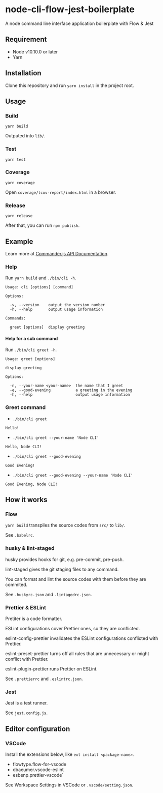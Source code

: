 node-cli-flow-jest-boilerplate
==============================

A node command line interface application boilerplate with Flow & Jest


## Requirement

- Node v10.10.0 or later
- Yarn


## Installation

Clone this repository and run `yarn install` in the project root.


## Usage

### Build

```
yarn build
```

Outputed into `lib/`.

### Test

```
yarn test
```

### Coverage

```
yarn coverage
```

Open `coverage/lcov-report/index.html` in a browser.

### Release

```
yarn release
```

After that, you can run `npm publish`.


## Example

Learn more at [Commander.js API Documentation](http://tj.github.io/commander.js/).

### Help

Run `yarn build` and `./bin/cli -h`.

```
Usage: cli [options] [command]

Options:

  -v, --version    output the version number
  -h, --help       output usage information

Commands:

  greet [options]  display greeting
```

#### Help for a sub command

Run `./bin/cli greet -h`.

```
Usage: greet [options]

display greeting

Options:

  -n, --your-name <your-name>  the name that I greet
  -e, --good-evening           a greeting in the evening
  -h, --help                   output usage information
```

### Greet command

- `./bin/cli greet`

```
Hello!
```

- `./bin/cli greet --your-name 'Node CLI'`

```
Hello, Node CLI!
```

- `./bin/cli greet --good-evening`

```
Good Evening!
```

- `./bin/cli greet --good-evening --your-name 'Node CLI'`

```
Good Evening, Node CLI!
```


## How it works

### Flow

`yarn build` transpiles the source codes from `src/` to `lib/`.

See `.babelrc`.

### husky & lint-staged

husky provides hooks for git, e.g. pre-commit, pre-push.

lint-staged gives the git staging files to any command.

You can format and lint the source codes with them before they are commited.

See `.huskyrc.json` and `.lintagedrc.json`.

### Prettier & ESLint

Pretiter is a code formatter.

ESLint configurations cover Prettier ones, so they are conflicted.

eslint-config-prettier invalidates the ESLint configurations conflicted with Prettier.

eslint-preset-prettier turns off all rules that are unnecessary or might conflict with Prettier.

eslint-plugin-prettier runs Prettier on ESLint.

See `.prettierrc` and `.eslintrc.json`.

### Jest

Jest is a test runner.

See `jest.config.js`.

## Editor configuration

### VSCode

Install the extensions below, like `ext install <package-name>`.

- flowtype.flow-for-vscode
- dbaeumer.vscode-eslint
- esbenp.prettier-vscode`

See Workspace Settings in VSCode or `.vscode/setting.json`.
